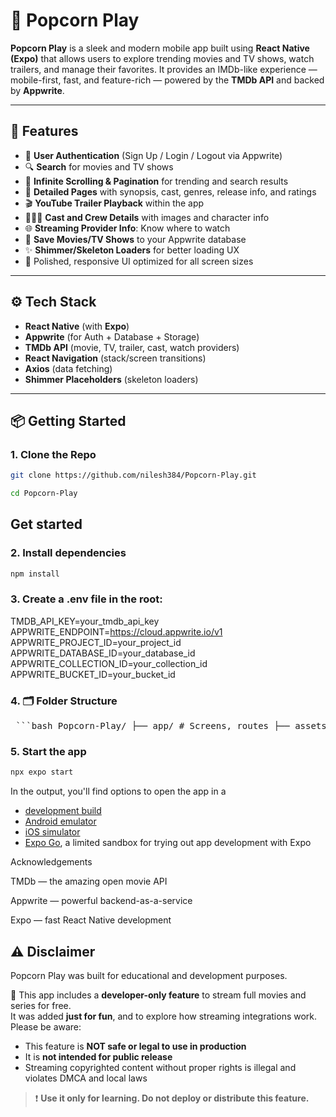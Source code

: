 # 🍿 Popcorn Play

**Popcorn Play** is a sleek and modern mobile app built using **React Native (Expo)** that allows users to explore trending movies and TV shows, watch trailers, and manage their favorites. It provides an IMDb-like experience — mobile-first, fast, and feature-rich — powered by the **TMDb API** and backed by **Appwrite**.

---

## 🚀 Features

- 🔐 **User Authentication** (Sign Up / Login / Logout via Appwrite)
- 🔍 **Search** for movies and TV shows
- 🔄 **Infinite Scrolling & Pagination** for trending and search results
- 📄 **Detailed Pages** with synopsis, cast, genres, release info, and ratings
- 🎬 **YouTube Trailer Playback** within the app
- 🧑‍🤝‍🧑 **Cast and Crew Details** with images and character info
- 🌐 **Streaming Provider Info**: Know where to watch
- 💾 **Save Movies/TV Shows** to your Appwrite database
- ✨ **Shimmer/Skeleton Loaders** for better loading UX
- 🎨 Polished, responsive UI optimized for all screen sizes

---

## ⚙️ Tech Stack

- **React Native** (with **Expo**)
- **Appwrite** (for Auth + Database + Storage)
- **TMDb API** (movie, TV, trailer, cast, watch providers)
- **React Navigation** (stack/screen transitions)
- **Axios** (data fetching)
- **Shimmer Placeholders** (skeleton loaders)

---

## 📦 Getting Started

### 1. Clone the Repo

   ```bash
   git clone https://github.com/nilesh384/Popcorn-Play.git
   ```
   ```bash
   cd Popcorn-Play
   ```

## Get started

### 2. Install dependencies

   ```bash
   npm install
   ```

### 3. Create a .env file in the root:


TMDB_API_KEY=your_tmdb_api_key
APPWRITE_ENDPOINT=https://cloud.appwrite.io/v1
APPWRITE_PROJECT_ID=your_project_id
APPWRITE_DATABASE_ID=your_database_id
APPWRITE_COLLECTION_ID=your_collection_id
APPWRITE_BUCKET_ID=your_bucket_id


### 4. 🗂️ Folder Structure

<pre lang="markdown"> ```bash Popcorn-Play/ ├── app/ # Screens, routes ├── assets/ # Fonts, images, icons ├── components/ # Reusable UI elements ├── constants/ # Colors, icons, images ├── services/ # API integrations (TMDb + Appwrite) ├── utils/ # Helpers and utilities ├── .env # Environment variables └── App.js # Entry point ``` </pre>

### 5. Start the app

   ```bash
   npx expo start
   ```

In the output, you'll find options to open the app in a

- [development build](https://docs.expo.dev/develop/development-builds/introduction/)
- [Android emulator](https://docs.expo.dev/workflow/android-studio-emulator/)
- [iOS simulator](https://docs.expo.dev/workflow/ios-simulator/)
- [Expo Go](https://expo.dev/go), a limited sandbox for trying out app development with Expo

Acknowledgements


TMDb — the amazing open movie API

Appwrite — powerful backend-as-a-service

Expo — fast React Native development


## ⚠️ Disclaimer

Popcorn Play was built for educational and development purposes.

🛑 This app includes a **developer-only feature** to stream full movies and series for free.  
It was added **just for fun**, and to explore how streaming integrations work.  
Please be aware:

- This feature is **NOT safe or legal to use in production**
- It is **not intended for public release**
- Streaming copyrighted content without proper rights is illegal and violates DMCA and local laws

> ❗ **Use it only for learning. Do not deploy or distribute this feature.**
